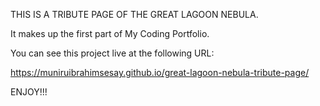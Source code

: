 THIS IS A TRIBUTE PAGE OF THE GREAT LAGOON NEBULA.

It makes up the first part of My Coding Portfolio.

You can see this project live at the following URL:

https://muniruibrahimsesay.github.io/great-lagoon-nebula-tribute-page/

ENJOY!!!
